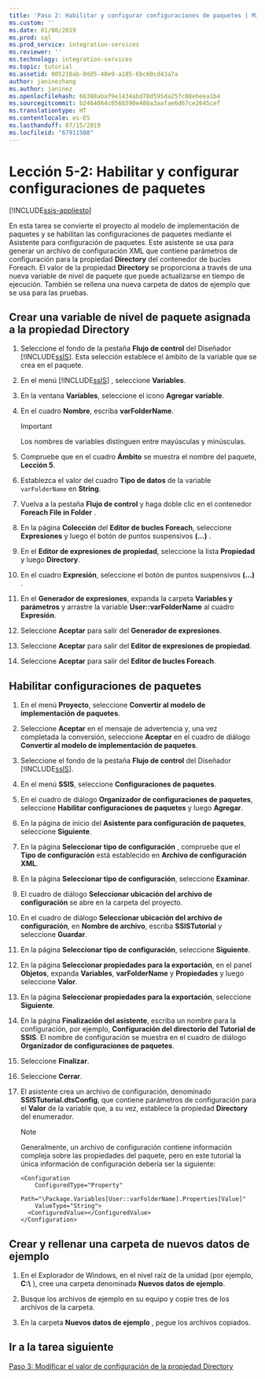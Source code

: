 ```yaml
---
title: 'Paso 2: Habilitar y configurar configuraciones de paquetes | Microsoft Docs'
ms.custom: ''
ms.date: 01/08/2019
ms.prod: sql
ms.prod_service: integration-services
ms.reviewer: ''
ms.technology: integration-services
ms.topic: tutorial
ms.assetid: 005218ab-8dd5-48e9-a185-6bc60cd43a7a
author: janinezhang
ms.author: janinez
ms.openlocfilehash: 66388abaf9e1434abd78d595da25fc08ebeea1b4
ms.sourcegitcommit: b2464064c0566590e486a3aafae6d67ce2645cef
ms.translationtype: HT
ms.contentlocale: es-ES
ms.lasthandoff: 07/15/2019
ms.locfileid: "67911508"
---
```

# <a name="lesson-5-2-enable-and-configure-package-configurations"></a>Lección 5-2: Habilitar y configurar configuraciones de paquetes

[!INCLUDE[ssis-appliesto](../includes/ssis-appliesto-ssvrpluslinux-asdb-asdw-xxx.md)]



En esta tarea se convierte el proyecto al modelo de implementación de paquetes y se habilitan las configuraciones de paquetes mediante el Asistente para configuración de paquetes. Este asistente se usa para generar un archivo de configuración XML que contiene parámetros de configuración para la propiedad **Directory** del contenedor de bucles Foreach. El valor de la propiedad **Directory** se proporciona a través de una nueva variable de nivel de paquete que puede actualizarse en tiempo de ejecución. También se rellena una nueva carpeta de datos de ejemplo que se usa para las pruebas.  
  
## <a name="create-a-package-level-variable-mapped-to-the-directory-property"></a>Crear una variable de nivel de paquete asignada a la propiedad Directory  
  
1.  Seleccione el fondo de la pestaña **Flujo de control** del Diseñador [!INCLUDE[ssIS](../includes/ssis-md.md)]. Esta selección establece el ámbito de la variable que se crea en el paquete.  
  
2.  En el menú [!INCLUDE[ssIS](../includes/ssis-md.md)] , seleccione **Variables**.  
  
3.  En la ventana **Variables**, seleccione el icono **Agregar variable**.  
  
4.  En el cuadro **Nombre**, escriba **varFolderName**.  
  
    > [!IMPORTANT]  
    > Los nombres de variables distinguen entre mayúsculas y minúsculas.  
  
5.  Compruebe que en el cuadro **Ámbito** se muestra el nombre del paquete, **Lección 5**.  
  
6.  Establezca el valor del cuadro **Tipo de datos** de la variable `varFolderName` en **String**.  
  
7.  Vuelva a la pestaña **Flujo de control** y haga doble clic en el contenedor **Foreach File in Folder** .  
  
8.  En la página **Colección** del **Editor de bucles Foreach**, seleccione **Expresiones** y luego el botón de puntos suspensivos **(…)** .  
  
9. En el **Editor de expresiones de propiedad**, seleccione la lista **Propiedad** y luego **Directory**.  
  
10. En el cuadro **Expresión**, seleccione el botón de puntos suspensivos **(…)** .  
  
11. En el **Generador de expresiones**, expanda la carpeta **Variables y parámetros** y arrastre la variable **User::varFolderName** al cuadro **Expresión**.  
  
12. Seleccione **Aceptar** para salir del **Generador de expresiones**.  
  
13. Seleccione **Aceptar** para salir del **Editor de expresiones de propiedad**.  
  
14. Seleccione **Aceptar** para salir del **Editor de bucles Foreach**.  
  
## <a name="enable-package-configurations"></a>Habilitar configuraciones de paquetes  
  
1.  En el menú **Proyecto**, seleccione **Convertir al modelo de implementación de paquetes**.  
  
2.  Seleccione **Aceptar** en el mensaje de advertencia y, una vez completada la conversión, seleccione **Aceptar** en el cuadro de diálogo **Convertir al modelo de implementación de paquetes**.  
  
3.  Seleccione el fondo de la pestaña **Flujo de control** del Diseñador [!INCLUDE[ssIS](../includes/ssis-md.md)].  
  
4.  En el menú **SSIS**, seleccione **Configuraciones de paquetes**.  
  
5.  En el cuadro de diálogo **Organizador de configuraciones de paquetes**, seleccione **Habilitar configuraciones de paquetes** y luego **Agregar**.  
  
6.  En la página de inicio del **Asistente para configuración de paquetes**, seleccione **Siguiente**.  
  
7.  En la página **Seleccionar tipo de configuración** , compruebe que el **Tipo de configuración** está establecido en **Archivo de configuración XML**.  
  
8.  En la página **Seleccionar tipo de configuración**, seleccione **Examinar**.  
  
9. El cuadro de diálogo **Seleccionar ubicación del archivo de configuración** se abre en la carpeta del proyecto.  
  
10. En el cuadro de diálogo **Seleccionar ubicación del archivo de configuración**, en **Nombre de archivo**, escriba **SSISTutorial** y seleccione **Guardar**.  
  
11. En la página **Seleccionar tipo de configuración**, seleccione **Siguiente**.
  
12. En la página **Seleccionar propiedades para la exportación**, en el panel **Objetos**, expanda **Variables**, **varFolderName** y **Propiedades** y luego seleccione **Valor**.  
  
13. En la página **Seleccionar propiedades para la exportación**, seleccione **Siguiente**.  
  
14. En la página **Finalización del asistente**, escriba un nombre para la configuración, por ejemplo, **Configuración del directorio del Tutorial de SSIS**. El nombre de configuración se muestra en el cuadro de diálogo **Organizador de configuraciones de paquetes**.  
  
15. Seleccione **Finalizar**.  
  
16. Seleccione **Cerrar**.  
  
17. El asistente crea un archivo de configuración, denominado **SSISTutorial.dtsConfig**, que contiene parámetros de configuración para el **Valor** de la variable que, a su vez, establece la propiedad **Directory** del enumerador.  
  
    > [!NOTE]  
    > Generalmente, un archivo de configuración contiene información compleja sobre las propiedades del paquete, pero en este tutorial la única información de configuración debería ser la siguiente:

    ```
    <Configuration 
        ConfiguredType="Property"  
        Path="\Package.Variables[User::varFolderName].Properties[Value]" 
        ValueType="String">  
      <ConfiguredValue></ConfiguredValue>  
    </Configuration>
    ```
  
## <a name="create-and-populate-a-new-sample-data-folder"></a>Crear y rellenar una carpeta de nuevos datos de ejemplo  
  
1.  En el Explorador de Windows, en el nivel raíz de la unidad (por ejemplo, **C:\\** ), cree una carpeta denominada **Nuevos datos de ejemplo**.  
  
2.  Busque los archivos de ejemplo en su equipo y copie tres de los archivos de la carpeta.  
  
3.  En la carpeta **Nuevos datos de ejemplo** , pegue los archivos copiados.  
  
## <a name="go-to-next-task"></a>Ir a la tarea siguiente  
[Paso 3: Modificar el valor de configuración de la propiedad Directory](../integration-services/lesson-5-3-modifying-the-directory-property-configuration-value.md)  
  
